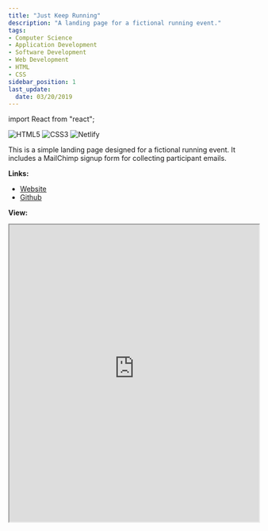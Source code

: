 ```yaml
---
title: "Just Keep Running"
description: "A landing page for a fictional running event."
tags: 
- Computer Science
- Application Development
- Software Development
- Web Development
- HTML
- CSS
sidebar_position: 1
last_update:
  date: 03/20/2019
---
```


import React from "react";

![HTML5](https://img.shields.io/badge/html5-%23E34F26.svg?style=for-the-badge&logo=html5&logoColor=white) ![CSS3](https://img.shields.io/badge/css3-%231572B6.svg?style=for-the-badge&logo=css3&logoColor=white) 	![Netlify](https://img.shields.io/badge/netlify-%23000000.svg?style=for-the-badge&logo=netlify&logoColor=#00C7B7)

This is a simple landing page designed for a fictional running event. It includes a MailChimp signup form for collecting participant emails.

**Links:**

- [Website](https://stirring-bunny-99fc4f.netlify.app/) 
- [Github](https://github.com/joseeden/joeden/tree/master/docs/021-Software-Engineering/009-Web-Development/Projects/012-Landing-Page) 

<!-- **Tools:**

- HTML
- CSS 
- Bootstrap -->

**View:** 

<iframe
  src="https://polite-cactus-2250ac.netlify.app/"
  width="100%"
  height="600px"
  style={{ border: "1px solid #ccc" }}
></iframe>

